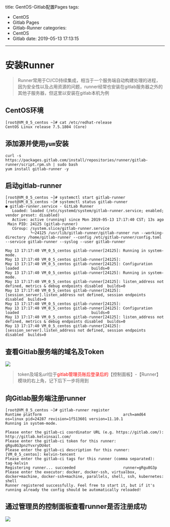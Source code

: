 title: GentOS-Gitlab配置Pages
tags:
  - CentOS
  - Gitlab Pages
  - Gitlab-Runner
categories:
  - CentOS
  - Gitlab
date: 2019-05-13 17:13:15
---
# 安装Runner
> Runner常用于CI/CD持续集成，相当于一个服务端自动构建处理的进程，因为安全性以及占用资源的问题，runner经常也安装在gitlab服务器之外的其他子服务器，但这里以安装在gitlab本机为例

## CentOS环境
```
[root@VM_0_5_centos ~]# cat /etc/redhat-release 
CentOS Linux release 7.5.1804 (Core) 
```
<!-- more --->
## 添加源并使用`yum`安装
```
curl -s https://packages.gitlab.com/install/repositories/runner/gitlab-runner/script.rpm.sh | sudo bash
yum install gitlab-runner -y
```

## 启动gitlab-runner
```
[root@VM_0_5_centos ~]# systemctl start gitlab-runner
[root@VM_0_5_centos ~]# systemctl status gitlab-runner
● gitlab-runner.service - GitLab Runner
   Loaded: loaded (/etc/systemd/system/gitlab-runner.service; enabled; vendor preset: disabled)
   Active: active (running) since Mon 2019-05-13 17:17:40 CST; 13s ago
 Main PID: 24125 (gitlab-runner)
   CGroup: /system.slice/gitlab-runner.service
           └─24125 /usr/lib/gitlab-runner/gitlab-runner run --working-directory /home/gitlab-runner --config /etc/gitlab-runner/config.toml --service gitlab-runner --syslog --user gitlab-runner

May 13 17:17:40 VM_0_5_centos gitlab-runner[24125]: Running in system-mode.                           
May 13 17:17:40 VM_0_5_centos gitlab-runner[24125]: 
May 13 17:17:40 VM_0_5_centos gitlab-runner[24125]: Configuration loaded                                builds=0
May 13 17:17:40 VM_0_5_centos gitlab-runner[24125]: Running in system-mode.                           
May 13 17:17:40 VM_0_5_centos gitlab-runner[24125]: listen_address not defined, metrics & debug endpoints disabled  builds=0
May 13 17:17:40 VM_0_5_centos gitlab-runner[24125]: [session_server].listen_address not defined, session endpoints disabled  builds=0
May 13 17:17:40 VM_0_5_centos gitlab-runner[24125]:                                                   
May 13 17:17:40 VM_0_5_centos gitlab-runner[24125]: Configuration loaded                                builds=0
May 13 17:17:40 VM_0_5_centos gitlab-runner[24125]: listen_address not defined, metrics & debug endpoints disabled  builds=0
May 13 17:17:40 VM_0_5_centos gitlab-runner[24125]: [session_server].listen_address not defined, session endpoints disabled  builds=0
```
## 查看Gitlab服务端的域名及Token

![](/images/WechatIMG237.png)

> token及域名url位于<span style="color:red">gitlab管理员账后登录后的</span>【控制面板】-【Runner】模块的右上角，记下后下一步将用到

## 向Gitlab服务端注册runner
```
[root@VM_0_5_centos ~]# gitlab-runner register
Runtime platform                                    arch=amd64 os=linux pid=24287 revision=1f513601 version=11.10.1
Running in system-mode.                            
                                                   
Please enter the gitlab-ci coordinator URL (e.g. https://gitlab.com/):
http://gitlab.kelvinsail.com/
Please enter the gitlab-ci token for this runner:
gRgu8G3pnzYvxryDU4ot
Please enter the gitlab-ci description for this runner:
[VM_0_5_centos]: kelvin-tencent
Please enter the gitlab-ci tags for this runner (comma separated):
tag-kelvin                
Registering runner... succeeded                     runner=gRgu8G3p
Please enter the executor: docker, docker-ssh, virtualbox, docker+machine, docker-ssh+machine, parallels, shell, ssh, kubernetes:
shell
Runner registered successfully. Feel free to start it, but if it's running already the config should be automatically reloaded! 
```

## 通过管理员的控制面板查看runner是否注册成功
![](/images/WechatIMG238.png)